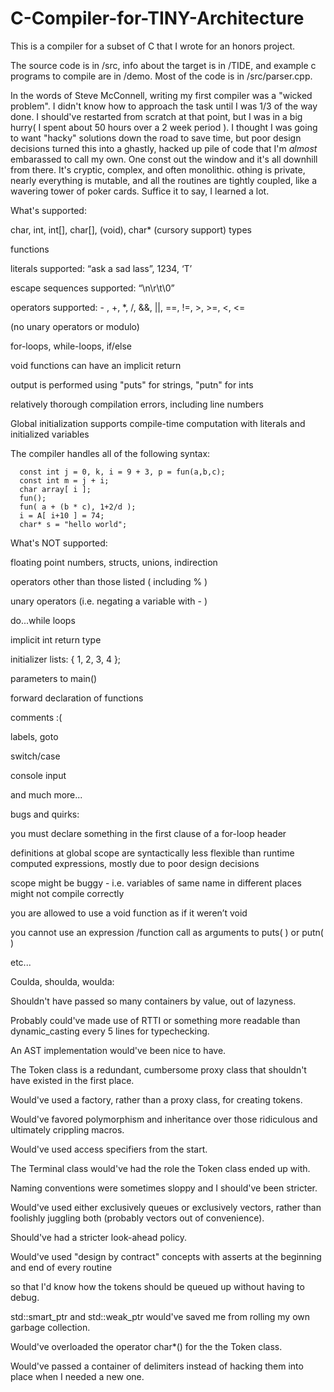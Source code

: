 C-Compiler-for-TINY-Architecture
================================

This is a compiler for a subset of C that I wrote for an honors project.

The source code is in /src, info about the target is in /TIDE, and example c programs to compile are in /demo.
Most of the code is in /src/parser.cpp.


In the words of Steve McConnell, writing my first compiler was a "wicked problem". 
I didn't know how to approach the task until I was 1/3 of the way done. I should've 
restarted from scratch at that point, but I was in a big hurry( I spent about 50 
hours over a 2 week period ). I thought I was going to want "hacky" solutions down
the road to save time, but poor design decisions turned this into a ghastly, 
hacked up pile of code that I'm *almost* embarassed to call my own. One const out the
window and it's all downhill from there. It's cryptic, complex, and often monolithic.
othing is private, nearly everything is mutable, and all the routines are tightly 
coupled, like a wavering tower of poker cards. Suffice it to say, I learned a lot.





What's supported:

char, int, int[], char[], (void), char* (cursory support) types 

functions

literals supported: “ask a sad lass”, 1234, ‘T’

escape sequences supported: “\n\r\t\0”

operators supported: - , +, *, /, &&, ||, ==, !=, >, >=, <, <= 

(no unary operators or modulo)

for-loops, while-loops, if/else

void functions can have an implicit return

output is performed using "puts" for strings, "putn" for ints

relatively thorough compilation errors, including line numbers

Global initialization supports compile-time computation with literals 
and initialized variables




The compiler handles all of the following syntax:


      const int j = 0, k, i = 9 + 3, p = fun(a,b,c);
      const int m = j + i;
      char array[ i ]; 
      fun();
      fun( a + (b * c), 1+2/d );
      i = A[ i+10 ] = 74;
      char* s = "hello world";






What's NOT supported:


floating point numbers, structs, unions, indirection

operators other than those listed ( including % )

unary operators (i.e. negating a variable with - )

do...while loops

implicit int return type

initializer lists: { 1, 2, 3, 4 };

parameters to main()

forward declaration of functions

comments :(

labels, goto

switch/case

console input

and much more...



bugs and quirks:

you must declare something in the first clause of a for-loop header

definitions at global scope are syntactically less flexible than runtime computed expressions,
mostly due to poor design decisions

scope might be buggy - i.e. variables of same name in different places might not compile correctly

you are allowed to use a void function as if it weren’t void

you cannot use an expression /function call as arguments to puts( ) or putn( )

etc...



Coulda, shoulda, woulda:

Shouldn't have passed so many containers by value, out of lazyness.

Probably could've made use of RTTI or something more readable than dynamic_casting every 5 lines for typechecking.

An AST implementation would've been nice to have.

The Token class is a redundant, cumbersome proxy class that shouldn't have existed in the first place.

Would've used a factory, rather than a proxy class, for creating tokens.

Would've favored polymorphism and inheritance over those ridiculous and ultimately crippling macros.

Would've used access specifiers from the start.

The Terminal class would've had the role the Token class ended up with.

Naming conventions were sometimes sloppy and I should've been stricter.

Would've used either exclusively queues or exclusively vectors, rather than foolishly juggling both (probably vectors
out of convenience).

Should've had a stricter look-ahead policy.

Would've used "design by contract" concepts with asserts at the beginning and end of every routine

so that I'd know how the tokens should be queued up without having to debug.

std::smart_ptr and std::weak_ptr would've saved me from rolling my own garbage collection.

Would've overloaded the operator char*()  for the the Token class.

Would've passed a container of delimiters instead of hacking them into place when I needed a new one.
